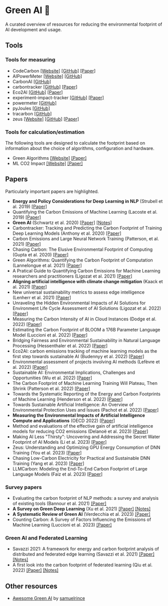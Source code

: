 # Green AI 🌱

A curated overview of resources for reducing the environmental footprint of AI development and usage.


## Tools

### Tools for measuring

- CodeCarbon [[Website]](https://codecarbon.io/) [[GitHub]](https://github.com/mlco2/codecarbon) [[Paper]](https://arxiv.org/pdf/1911.08354.pdf)
- AIPowerMeter [[Website]](https://greenai-uppa.github.io/AIPowerMeter/) [[GitHub]](https://github.com/GreenAI-Uppa/AIPowerMeter)
- CarbonAI [[GitHub]](https://github.com/Capgemini-Invent-France/CarbonAI)
- carbontracker [[GitHub]](https://github.com/lfwa/carbontracker) [[Paper]](https://arxiv.org/pdf/2007.03051.pdf)
- Eco2AI [[GitHub]](https://github.com/sb-ai-lab/Eco2AI) [[Paper]](https://arxiv.org/pdf/2208.00406.pdf)
- experiment-impact-tracker [[GitHub]](https://github.com/Breakend/experiment-impact-tracker) [[Paper]](https://arxiv.org/pdf/2002.05651.pdf)
- powermeter [[GitHub]](https://github.com/autoai-incubator/powermeter)
- pyJoules [[GitHub]](https://github.com/powerapi-ng/pyJoules)
- tracarbon [[GitHub]](https://github.com/fvaleye/tracarbon)
- zeus [[Website]](https://ml.energy/zeus) [[GitHub]](https://github.com/ml-energy/zeus) [[Paper]](https://www.usenix.org/system/files/nsdi23-you.pdf)

### Tools for calculation/estimation

The following tools are designed to calculate the footprint based on information about the choice of algorithms, configuration and hardware.

- Green Algorithms [[Website]](http://calculator.green-algorithms.org/) [[Paper]](https://onlinelibrary.wiley.com/doi/epdf/10.1002/advs.202100707)
- ML CO2 Impact [[Website]](https://mlco2.github.io/impact/) [[Paper]](https://arxiv.org/pdf/1910.09700.pdf)

## Papers

Particularly important papers are highlighted.


- **Energy and Policy Considerations for Deep Learning in NLP** (Strubell et al. 2019) [[Paper]](https://arxiv.org/pdf/1906.02243.pdf)
- Quantifying the Carbon Emissions of Machine Learning (Lacoste et al. 2019) [[Paper]](https://arxiv.org/pdf/1910.09700.pdf)
- **Green AI** (Schwartz et al. 2020) [[Paper]](https://cacm.acm.org/magazines/2020/12/248800-green-ai/fulltext) [[Notes]](notes/schwartz2020.md)
- Carbontracker: Tracking and Predicting the Carbon Footprint of Training Deep Learning Models (Anthony et al. 2020) [[Paper]](https://arxiv.org/pdf/2007.03051.pdf)
- Carbon Emissions and Large Neural Network Training (Patterson, et al. 2021) [[Paper]](https://arxiv.org/ftp/arxiv/papers/2104/2104.10350.pdf)
- Chasing Carbon: The Elusive Environmental Footprint of Computing (Gupta et al. 2020) [[Paper]](https://arxiv.org/pdf/2011.02839.pdf)
- Green Algorithms: Quantifying the Carbon Footprint of Computation (Lannelongue et al. 2021) [[Paper]](https://onlinelibrary.wiley.com/doi/10.1002/advs.202100707)
- A Pratical Guide to Quantifying Carbon Emissions for Machine Learning researchers and practitioners (Ligozat et al. 2021) [[Paper]](https://hal.archives-ouvertes.fr/hal-03376391/document)
- **Aligning artificial intelligence with climate change mitigation** (Kaack et al. 2021) [[Paper]](https://hal.archives-ouvertes.fr/hal-03368037/document)
- New universal sustainability metrics to assess edge intelligence (Lenherr et al. 2021) [[Paper]](https://www.sciencedirect.com/science/article/pii/S2210537921000718?via%3Dihub)
- Unraveling the Hidden Environmental Impacts of AI Solutions for Environment Life Cycle Assessment of AI Solutions (Ligozat et al. 2022) [[Paper]](https://arxiv.org/pdf/2110.11822.pdf)
- Measuring the Carbon Intensity of AI in Cloud Instances (Dodge et al. 2022) [[Paper]](https://arxiv.org/pdf/2206.05229.pdf)
- Estimating the Carbon Footprint of BLOOM a 176B Parameter Language Model (Luccioni et al. 2022) [[Paper]](https://arxiv.org/pdf/2211.02001.pdf)
- Bridging Fairness and Environmental Sustainability in Natural Language Processing (Hessenthaler et al. 2022) [[Paper]](https://arxiv.org/pdf/2211.04256.pdf)
- Eco2AI: carbon emissions tracking of machine learning models as the first step towards sustainable AI (Budennyy et al. 2022) [[Paper]](https://arxiv.org/pdf/2208.00406.pdf)
- Environmental assessment of projects involving AI methods (Lefèvre et al. 2022) [[Paper]](https://hal.science/hal-03922093v1/document)
- Sustainable AI: Environmental Implications, Challenges and Opportunities (Wu et al. 2022) [[Paper]](https://arxiv.org/pdf/2111.00364.pdf)
- The Carbon Footprint of Machine Learning Training Will Plateau, Then Shrink (Patterson et al. 2022) [[Paper]](https://arxiv.org/ftp/arxiv/papers/2204/2204.05149.pdf)
- Towards the Systematic Reporting of the Energy and Carbon Footprints of Machine Learning (Henderson et al. 2022) [[Paper]](https://arxiv.org/pdf/2002.05651.pdf)
- Towards Sustainable Artificial Intelligence: An Overview of Environmental Protection Uses and Issues (Pachot et al. 2022) [[Paper]](https://arxiv.org/ftp/arxiv/papers/2212/2212.11738.pdf)
- **Measuring the Environmental Impacts of Artificial Intelligence Compute and Applications** (OECD 2022) [[Paper]](https://www.oecd-ilibrary.org/docserver/7babf571-en.pdf?expires=1701262318&id=id&accname=guest&checksum=FAB39144A63BB5953FF7D56D7C18B147)
- Method and evaluations of the effective gain of artificial intelligence models for reducing CO2 emissions (Delanoë et al. 2023) [[Paper]](https://www.sciencedirect.com/science/article/pii/S030147972300049X)
- Making AI Less "Thirsty": Uncovering and Addressing the Secret Water Footprint of AI Models (Li et al. 2023) [[Paper]](https://arxiv.org/pdf/2304.03271.pdf)
- Zeus: Understanding and Optimizing GPU Energy Consumption of DNN Training (You et al. 2023) [[Paper]](https://www.usenix.org/conference/nsdi23/presentation/you)
- Chasing Low-Carbon Electricity for Practical and Sustainable DNN Training (Yang et al. 2023) [[Paper]](https://www.climatechange.ai/papers/iclr2023/29)
- LLMCarbon: Modeling the End-To-End Carbon Footprint of Large Language Models (Faiz et al. 2023) [[Paper]](https://arxiv.org/pdf/2309.14393.pdf)

<!-- - How to shrink AI's ballooning carbon footprint (Gibney et al. 2022) [[Paper]]() -->

### Survey papers

- Evaluating the carbon footprint of NLP methods: a survey and analysis of existing tools (Bannour et al. 2021) [[Paper]](https://aclanthology.org/2021.sustainlp-1.2.pdf)
- **A Survey on Green Deep Learning** (Xu et al. 2021) [[Paper]](https://arxiv.org/pdf/2111.05193.pdf) [[Notes]](notes/xu2021.md)
- **A Systematic Review of Green AI** (Verdecchia et al. 2023) [[Paper]](https://arxiv.org/pdf/2301.11047.pdf)
- Counting Carbon: A Survey of Factors Influencing the Emissions of Machine Learning (Luccioni et al. 2023) [[Paper]](https://arxiv.org/pdf/2302.08476v1.pdf)

### Green AI and Federated Learning

- Savazzi 2021: A framework for energy and carbon footprint analysis of distributed and federated edge learning (Savazzi et al. 2021) [[Paper]](https://arxiv.org/pdf/2103.10346.pdf) [[Notes]](notes/savazzi2021.md)
- A first look into the carbon footprint of federated learning (Qiu et al. 2022) [[Paper]](https://arxiv.org/pdf/2102.07627.pdf) [[Notes]](notes/qiu2022.md)

<!-- ### Green AI and Edge Computing -->

<!-- - Energy efficient AI on[Shah 2020: Energy efficient AI on Edge]() -->
<!-- - [Shah 2020: Energy efficient AI on Edge]() -->
<!-- 	- Training AI models results in huge carbon emissions -->
<!-- 	- Our approach for carbon efficient AI -->
<!-- 		- Pruning -->
<!-- 		- Quantization -->
<!-- 	- My thoughts: Ikke så dyp analyse. Kun en presentasjon, ikke ordentlig artikkel. Snakker bare om pruning ig quantization. -->

## Other resources

- [Awesome Green AI](https://github.com/samuelrince/awesome-green-ai/tree/main) by [samuelrince](https://github.com/samuelrince)
